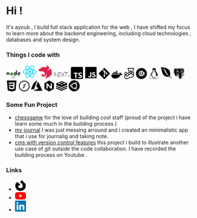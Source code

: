 <h1>Hi ! </h1>

<p>
It's ayoub , I build full stack application for the web ,  I have shifted my focus to learn more about the backend engineering, including cloud technologies , databases and system design.
</p>

<h3>Things I code with</h3>

<p  >
<img width="40" alt="nodejs" src="/icon/nodejs.svg" /> 
<img width="40" alt="react" src="/icon/react.svg" /> 
<img width="40" alt="nestjs" src="/icon/nestjs.svg" /> 
<img width="40" alt="nextjs" src="/icon/nextjs.svg" /> 
<img width="33" alt="ts" src="/icon/ts.svg" /> 
<img width="35" alt="js" src="/icon/js.svg" /> 
<img width="30" alt="git" src="/icon/git.svg" /> 
<img width="30" alt="docker" src="/icon/docker.svg" /> 
<img width="30" alt="jest" src="/icon/jest.svg" /> 
<img width="30" alt="keycloak" src="/icon/keycloak.svg" /> 
<img width="30" alt="linux" src="/icon/linux.svg" /> 
<img width="30" alt="mongo" src="/icon/mongo.svg" /> 
<img width="30" alt="postgres" src="/icon/postgres.svg" /> 
<img width="30" alt="css" src="/icon/css.svg" /> 
<img width="30" alt="socket" src="/icon/socket-io.svg" />
<img width="30" alt="azure" src="/icon/azure.svg" /> 
<img width="30" alt="nginx" src="/icon/nginx.svg" /> 
<img width="30" alt="redis" src="/icon/redis.svg" /> 
<img width="30" alt="ubuntu" src="/icon/ubuntu.svg" /> 
</p>

<h3>Some Fun Project </h3>

- [chessgame](https://github.com/ayoubbouguettaya/chessgame) for the love of building cool staff (proud of the project i have learn some much in the building process )
- [my journal](https://github.com/ayoubbouguettaya/my-journal) I was just messing arround and i created an minimalistic app that i use for journalig and taking note.
- [cms with version control features](https://github.com/ayoubbouguettaya/cms-with-version-control-features) this project i build to illustrate another use case of git outside the code collaboration. I have recorded the building process on Youtube .

<h3>Links</h3>

-  [<img width="30" alt="personal blog" src="/icon/firefox.svg" />](https://foobarz.blog) 
-  [<img width="30" alt="youtube" src="/icon/youtube.png" />](https://youtube.com/foobarz-coding) 
-  [<img width="30" alt="linkedin" src="/icon/linkedin.png" />](https://linkedin.com/in/ayoub-bouguettaya)

